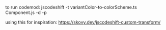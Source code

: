 to run codemod:
jscodeshift -t variantColor-to-colorScheme.ts Component.js -d -p

using this for inspiration:
https://skovy.dev/jscodeshift-custom-transform/
